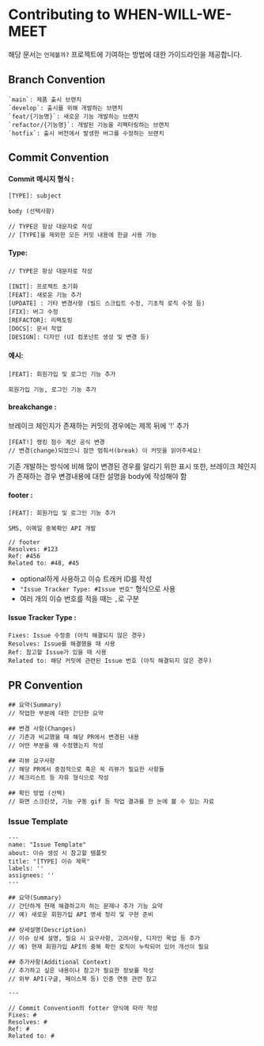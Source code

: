 # Contributing to WHEN-WILL-WE-MEET

해당 문서는 `언제볼까?` 프로젝트에 기여하는 방법에 대한 가이드라인을 제공합니다.

## Branch Convention
```
`main`: 제품 출시 브랜치
`develop`: 출시를 위해 개발하는 브랜치
`feat/{기능명}`: 새로운 기능 개발하는 브랜치
`refactor/{기능명}`: 개발된 기능을 리팩터링하는 브랜치
`hotfix`: 출시 버전에서 발생한 버그를 수정하는 브랜치
```

## Commit Convention
#### Commit 메시지 형식 :
```
[TYPE]: subject

body (선택사항)

// TYPE은 항상 대문자로 작성
// [TYPE]을 제외한 모든 커밋 내용에 한글 사용 가능
```

#### Type:
```
// TYPE은 항상 대문자로 작성

[INIT]: 프로젝트 초기화
[FEAT]: 새로운 기능 추가
[UPDATE] : 기타 변경사항 (빌드 스크립트 수정, 기초적 로직 수정 등)
[FIX]: 버그 수정
[REFACTOR]: 리팩토링
[DOCS]: 문서 작업
[DESIGN]: 디자인 (UI 컴포넌트 생성 및 변경 등)
```

#### 예시:
```
[FEAT]: 회원가입 및 로그인 기능 추가

회원가입 기능, 로그인 기능 추가
```

#### breakchange :
브레이크 체인지가 존재하는 커밋의 경우에는 제목 뒤에 '!' 추가
```
[FEAT!] 랭킹 점수 계산 공식 변경
// 변경(change)되었으니 잠깐 멈춰서(break) 이 커밋을 읽어주세요!
```
기존 개발하는 방식에 비해 많이 변경된 경우를 알리기 위한 표시
또한, 브레이크 체인지가 존재하는 경우 변경내용에 대한 설명을 body에 작성해야 함

#### footer : 
```
[FEAT]: 회원가입 및 로그인 기능 추가

SMS, 이메일 중복확인 API 개발

// footer
Resolves: #123
Ref: #456
Related to: #48, #45
```
- optional하게 사용하고 이슈 트래커 ID를 작성
- `"Issue Tracker Type: #Issue 번호"` 형식으로 사용
- 여러 개의 이슈 번호를 적을 때는 `,`로 구분

#### Issue Tracker Type :
```
Fixes: Issue 수정중 (아직 해결되지 않은 경우)
Resolves: Issue를 해결했을 때 사용
Ref: 참고할 Issue가 있을 때 사용
Related to: 해당 커밋에 관련된 Issue 번호 (아직 해결되지 않은 경우)
```

## PR Convention
```
## 요약(Summary)
// 작업한 부분에 대한 간단한 요약

## 변경 사항(Changes)
// 기존과 비교했을 때 해당 PR에서 변경된 내용
// 어떤 부분을 왜 수정했는지 작성

## 리뷰 요구사항
// 해당 PR에서 중점적으로 혹은 꼭 리뷰가 필요한 사항들
// 체크리스트 등 자유 형식으로 작성

## 확인 방법 (선택)
// 화면 스크린샷, 기능 구동 gif 등 작업 결과를 한 눈에 볼 수 있는 자료
```

### Issue Template
```
---
name: "Issue Template"
about: 이슈 생성 시 참고할 템플릿
title: "[TYPE] 이슈 제목"
labels: ''
assignees: ''
---

## 요약(Summary)
// 간단하게 현재 해결하고자 하는 문제나 추가 기능 요약
// 예) 새로운 회원가입 API 명세 정리 및 구현 준비

## 상세설명(Description)
// 이슈 상세 설명, 필요 시 요구사항, 고려사항, 디자인 목업 등 추가
// 예) 현재 회원가입 API의 중복 확인 로직이 누락되어 있어 개선이 필요

## 추가사항(Additional Context)
// 추가하고 싶은 내용이나 참고가 필요한 정보를 작성
// 외부 API(구글, 페이스북 등) 인증 연동 관련 참고

---

// Commit Convention의 fotter 양식에 따라 작성
Fixes: #
Resolves: #
Ref: #
Related to: #
```

